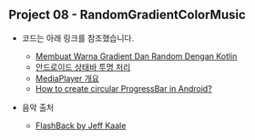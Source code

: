 ## Project 08 - RandomGradientColorMusic

* 코드는 아래 링크를 참조했습니다.

  * [Membuat Warna Gradient Dan Random Dengan Kotlin][reflink1]

  [reflink1]: https://bagicode.com/tutorial-android/membuat-warna-gradient-dan-random-dengan-kotlin/
  
  * [안드로이드 상태바 투명 처리][reflink2]

  [reflink2]: https://snowdeer.github.io/android/2017/04/14/android-transparent-status-bar/
 
  * [MediaPlayer 개요][reflink3]

  [reflink3]: https://developer.android.com/guide/topics/media/mediaplayer
  
  * [How to create circular ProgressBar in Android?][reflink4]

  [reflink4]: https://www.tutorialspoint.com/how-to-create-circular-progressbar-in-android
  
* 음악 출처

  * [FlashBack by Jeff Kaale][ref]
  
  [ref]:https://soundcloud.com/jeff-kaale/flashback
